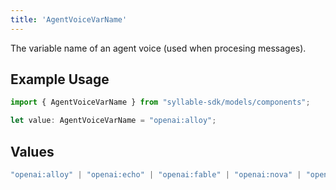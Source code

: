 ```yaml
---
title: 'AgentVoiceVarName'
---
```


The variable name of an agent voice (used when procesing messages).

## Example Usage

```typescript
import { AgentVoiceVarName } from "syllable-sdk/models/components";

let value: AgentVoiceVarName = "openai:alloy";
```

## Values

```typescript
"openai:alloy" | "openai:echo" | "openai:fable" | "openai:nova" | "openai:onyx" | "openai:shimmer" | "elevenlabs:Alice" | "elevenlabs:Bill" | "elevenlabs:Brian" | "elevenlabs:Callum" | "elevenlabs:Charlie" | "elevenlabs:Charlotte" | "elevenlabs:Chris" | "elevenlabs:Daniel" | "elevenlabs:Eric" | "elevenlabs:George" | "elevenlabs:Jessica" | "elevenlabs:Laura" | "elevenlabs:Liam" | "elevenlabs:Lily" | "elevenlabs:Matilda" | "elevenlabs:River" | "elevenlabs:Roger" | "elevenlabs:Sarah" | "elevenlabs:Will" | "wavenet:female/en-US-Neural2-F" | "wavenet:male/en-US-Neural2-D" | "wavenet:female/en-US-Studio-O"
```